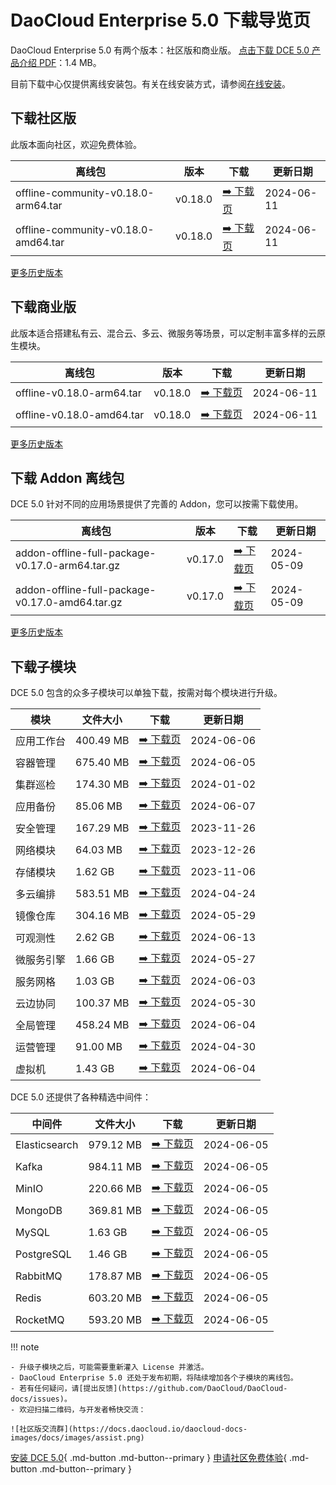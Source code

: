 # DaoCloud Enterprise 5.0 下载导览页

DaoCloud Enterprise 5.0 有两个版本：社区版和商业版。
[点击下载 DCE 5.0 产品介绍 PDF](https://harbor-test2.cn-sh2.ufileos.com/docs/download/DCE5.0-intro.pdf)：1.4 MB。

目前下载中心仅提供离线安装包。有关在线安装方式，请参阅[在线安装](../install/index.md)。

## 下载社区版

此版本面向社区，欢迎免费体验。

| 离线包           | 版本    | 下载  | 更新日期   |
| --------------- | ------- | ---- | -------- |
| offline-community-v0.18.0-arm64.tar | v0.18.0 | [:arrow_right: 下载页](./free/dce5-installer-v0.18.0.md) | 2024-06-11 |
| offline-community-v0.18.0-amd64.tar | v0.18.0 | [:arrow_right: 下载页](./free/dce5-installer-v0.18.0.md) | 2024-06-11 |

[更多历史版本](./free/dce5-installer-history.md)

## 下载商业版

此版本适合搭建私有云、混合云、多云、微服务等场景，可以定制丰富多样的云原生模块。

| 离线包 | 版本    | 下载      | 更新日期   |
| ----- | ------- | -------- | --------- |
| offline-v0.18.0-arm64.tar | v0.18.0 | [:arrow_right: 下载页](./business/dce5-installer-v0.18.0.md) | 2024-06-11 |
| offline-v0.18.0-amd64.tar | v0.18.0 | [:arrow_right: 下载页](./business/dce5-installer-v0.18.0.md) | 2024-06-11 |

[更多历史版本](./business/dce5-installer-history.md)

## 下载 Addon 离线包

DCE 5.0 针对不同的应用场景提供了完善的 Addon，您可以按需下载使用。

| 离线包    | 版本    | 下载 | 更新日期   |
| -------- | ------- | --- | --------- |
| addon-offline-full-package-v0.17.0-arm64.tar.gz | v0.17.0 | [:arrow_right: 下载页](./addon/v0.17.0.md) | 2024-05-09 |
| addon-offline-full-package-v0.17.0-amd64.tar.gz | v0.17.0 | [:arrow_right: 下载页](./addon/v0.17.0.md) | 2024-05-09 |

[更多历史版本](./addon/history.md)

## 下载子模块

DCE 5.0 包含的众多子模块可以单独下载，按需对每个模块进行升级。

| 模块     | 文件大小  | 下载     | 更新日期   |
| -------- | ------- | ---------------------------------------------- | ---------- |
| 应用工作台 | 400.49 MB | [:arrow_right: 下载页](./modules/amamba.md)   | 2024-06-06 |
| 容器管理 | 675.40 MB  | [:arrow_right: 下载页](./modules/kpanda.md)   | 2024-06-05 |
| 集群巡检 | 174.30 MB | [:arrow_right: 下载页](./modules/kcollie.md)   | 2024-01-02 |
| 应用备份 | 85.06 MB  | [:arrow_right: 下载页](./modules/kcoral.md)    | 2024-06-07 |
| 安全管理 | 167.29 MB | [:arrow_right: 下载页](./modules/dowl.md)      | 2023-11-26 |
| 网络模块 | 64.03 MB  | [:arrow_right: 下载页](./modules/spidernet.md) | 2023-12-26 |
| 存储模块 | 1.62 GB   | [:arrow_right: 下载页](./modules/hwameistor.md)| 2023-11-06 |
| 多云编排 | 583.51 MB | [:arrow_right: 下载页](./modules/kairship.md)  | 2024-04-24 |
| 镜像仓库 | 304.16 MB | [:arrow_right: 下载页](./modules/kangaroo.md)  | 2024-05-29 |
| 可观测性 | 2.62 GB   | [:arrow_right: 下载页](./modules/insight.md)   | 2024-06-13 |
| 微服务引擎| 1.66 GB  | [:arrow_right: 下载页](./modules/skoala.md)     | 2024-05-27 |
| 服务网格 | 1.03 GB | [:arrow_right: 下载页](./modules/mspider.md)   | 2024-06-03 |
| 云边协同 | 100.37 MB | [:arrow_right: 下载页](./modules/kant.md)      | 2024-05-30 |
| 全局管理 | 458.24 MB | [:arrow_right: 下载页](./modules/ghippo.md)    | 2024-06-04 |
| 运营管理 | 91.00 MB  | [:arrow_right: 下载页](./modules/gmagpie.md)   | 2024-04-30 |
| 虚拟机   | 1.43 GB  | [:arrow_right: 下载页](./modules/virtnest.md)   | 2024-06-04 |

DCE 5.0 还提供了各种精选中间件：

| 中间件         | 文件大小  | 下载     | 更新日期    |
|---------------| -------- |---------|------------|
| Elasticsearch |979.12 MB| [:arrow_right: 下载页](./modules/middleware/elasticsearch.md) |2024-06-05|
| Kafka |984.11 MB| [:arrow_right: 下载页](./modules/middleware/kafka.md) |2024-06-05|
| MinIO |220.66 MB| [:arrow_right: 下载页](./modules/middleware/minio.md) |2024-06-05|
| MongoDB |369.81 MB| [:arrow_right: 下载页](./modules/middleware/mongodb.md) |2024-06-05|
| MySQL |1.63 GB| [:arrow_right: 下载页](./modules/middleware/mysql.md) |2024-06-05|
| PostgreSQL |1.46 GB| [:arrow_right: 下载页](./modules/middleware/postgresql.md) |2024-06-05|
| RabbitMQ |178.87 MB| [:arrow_right: 下载页](./modules/middleware/rabbitmq.md) |2024-06-05|
| Redis |603.20 MB| [:arrow_right: 下载页](./modules/middleware/redis.md) |2024-06-05|
| RocketMQ |593.20 MB| [:arrow_right: 下载页](./modules/middleware/rocketmq.md) |2024-06-05|

!!! note

    - 升级子模块之后，可能需要重新灌入 License 并激活。
    - DaoCloud Enterprise 5.0 还处于发布初期，将陆续增加各个子模块的离线包。
    - 若有任何疑问，请[提出反馈](https://github.com/DaoCloud/DaoCloud-docs/issues)。
    - 欢迎扫描二维码，与开发者畅快交流：

    ![社区版交流群](https://docs.daocloud.io/daocloud-docs-images/docs/images/assist.png)

[安装 DCE 5.0](../install/index.md){ .md-button .md-button--primary }
[申请社区免费体验](../dce/license0.md){ .md-button .md-button--primary }
